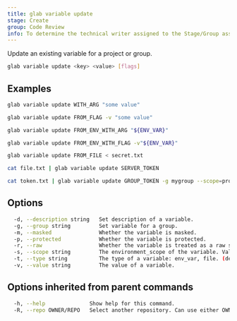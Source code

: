 ```yaml
---
title: glab variable update
stage: Create
group: Code Review
info: To determine the technical writer assigned to the Stage/Group associated with this page, see https://about.gitlab.com/handbook/product/ux/technical-writing/#assignments
---
```


<!--
This documentation is auto generated by a script.
Please do not edit this file directly. Run `make gen-docs` instead.
-->

Update an existing variable for a project or group.

```bash title="terminal"
glab variable update <key> <value> [flags]
```

## Examples

```bash title="terminal"
glab variable update WITH_ARG "some value"

glab variable update FROM_FLAG -v "some value"

glab variable update FROM_ENV_WITH_ARG "${ENV_VAR}"

glab variable update FROM_ENV_WITH_FLAG -v"${ENV_VAR}"

glab variable update FROM_FILE < secret.txt

cat file.txt | glab variable update SERVER_TOKEN

cat token.txt | glab variable update GROUP_TOKEN -g mygroup --scope=prod
```

## Options

```bash title="terminal"
  -d, --description string   Set description of a variable.
  -g, --group string         Set variable for a group.
  -m, --masked               Whether the variable is masked.
  -p, --protected            Whether the variable is protected.
  -r, --raw                  Whether the variable is treated as a raw string.
  -s, --scope string         The environment_scope of the variable. Values: all (*), or specific environments. (default "*")
  -t, --type string          The type of a variable: env_var, file. (default "env_var")
  -v, --value string         The value of a variable.
```

## Options inherited from parent commands

```bash title="terminal"
  -h, --help              Show help for this command.
  -R, --repo OWNER/REPO   Select another repository. Can use either OWNER/REPO or `GROUP/NAMESPACE/REPO` format. Also accepts full URL or Git URL.
```
